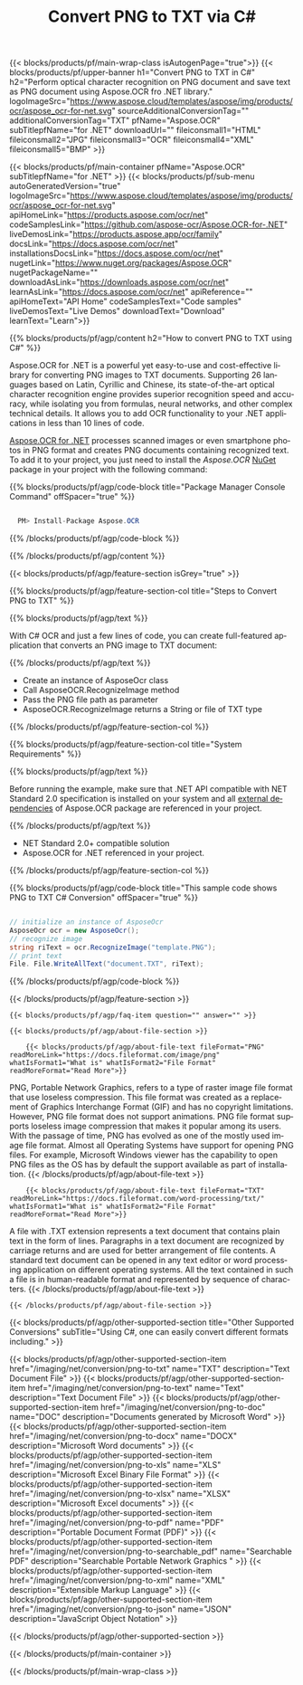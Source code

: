 ﻿---
title: Convert PNG to TXT via C# 
weight: 3920
url: /net/conversion/png-to-txt/ 
lang: en
langdirlevel: 2
locales: ja,it,ru,de,es,fr,nl,id,lt,pl,pt,vi,tr,ko
description: Sample code for PNG to TXT C# conversion. Use API example code for batch PNG files to TXT conversion within VB.NET, Asp.NET or any .NET based application.
---

{{< blocks/products/pf/main-wrap-class isAutogenPage="true">}}
{{< blocks/products/pf/upper-banner h1="Convert PNG to TXT in C#" h2="Perform optical character recognition on PNG document and save text as PNG document using Aspose.OCR fro .NET library." logoImageSrc="https://www.aspose.cloud/templates/aspose/img/products/ocr/aspose_ocr-for-net.svg" sourceAdditionalConversionTag="" additionalConversionTag="TXT" pfName="Aspose.OCR" subTitlepfName="for .NET" downloadUrl="" fileiconsmall1="HTML" fileiconsmall2="JPG" fileiconsmall3="OCR" fileiconsmall4="XML" fileiconsmall5="BMP" >}}


{{< blocks/products/pf/main-container pfName="Aspose.OCR" subTitlepfName="for .NET" >}}
{{< blocks/products/pf/sub-menu autoGeneratedVersion="true" logoImageSrc="https://www.aspose.cloud/templates/aspose/img/products/ocr/aspose_ocr-for-net.svg" apiHomeLink="https://products.aspose.com/ocr/net" codeSamplesLink="https://github.com/aspose-ocr/Aspose.OCR-for-.NET" liveDemosLink="https://products.aspose.app/ocr/family" docsLink="https://docs.aspose.com/ocr/net" installationsDocsLink="https://docs.aspose.com/ocr/net" nugetLink="https://www.nuget.org/packages/Aspose.OCR" nugetPackageName="" downloadAsLink="https://downloads.aspose.com/ocr/net" learnAsLink="https://docs.aspose.com/ocr/net" apiReference="" apiHomeText="API Home" codeSamplesText="Code samples" liveDemosText="Live Demos" downloadText="Download" learnText="Learn">}}

{{% blocks/products/pf/agp/content h2="How to convert PNG to TXT using C#" %}}

Aspose.OCR for .NET is a powerful yet easy-to-use and cost-effective library for converting PNG images to TXT documents. Supporting 26 languages based on Latin, Cyrillic and Chinese, its state-of-the-art optical character recognition engine provides superior recognition speed and accuracy, while isolating you from formulas, neural networks, and other complex technical details. It allows you to add OCR functionality to your .NET applications in less than 10 lines of code.

[Aspose.OCR for .NET](https://products.aspose.com/ocr/net) 
 processes scanned images or even smartphone photos in PNG format and creates PNG documents containing recognized text. To add it to your project, you just need to install the *Aspose.OCR* 
 [NuGet](https://www.nuget.org/packages/aspose.ocr) 
 package in your project with the following command:

{{% blocks/products/pf/agp/code-block title="Package Manager Console Command" offSpacer="true" %}}

```cs

  PM> Install-Package Aspose.OCR

```

{{% /blocks/products/pf/agp/code-block %}}

{{% /blocks/products/pf/agp/content %}}

{{< blocks/products/pf/agp/feature-section isGrey="true" >}}

{{% blocks/products/pf/agp/feature-section-col title="Steps to Convert PNG to TXT" %}}

{{% blocks/products/pf/agp/text %}}

With C# OCR and just a few lines of code, you can create full-featured application that converts an PNG image to TXT document:

{{% /blocks/products/pf/agp/text %}}

+ Create an instance of AsposeOcr class
+ Call AsposeOCR.RecognizeImage method
+ Pass the PNG file path as parameter
+ AsposeOCR.RecognizeImage returns a String or file of TXT type

{{% /blocks/products/pf/agp/feature-section-col %}}

{{% blocks/products/pf/agp/feature-section-col title="System Requirements" %}}

{{% blocks/products/pf/agp/text %}}

Before running the example, make sure that .NET API compatible with NET Standard 2.0 specification is installed on your system and all [external dependencies](https://docs.aspose.com/ocr/net/system-requirements/#external-dependencies) of Aspose.OCR package are referenced in your project.

{{% /blocks/products/pf/agp/text %}}

-  NET Standard 2.0+ compatible solution
-  Aspose.OCR for .NET referenced in your project.

{{% /blocks/products/pf/agp/feature-section-col %}}

{{% blocks/products/pf/agp/code-block title="This sample code shows PNG to TXT C# Conversion" offSpacer="true" %}}

```cs

// initialize an instance of AsposeOcr
AsposeOcr ocr = new AsposeOcr();
// recognize image
string riText = ocr.RecognizeImage("template.PNG");
// print text
File. File.WriteAllText("document.TXT", riText);

```

{{% /blocks/products/pf/agp/code-block %}}

{{< /blocks/products/pf/agp/feature-section >}}

    {{< blocks/products/pf/agp/faq-item question="" answer="" >}}

    {{< blocks/products/pf/agp/about-file-section >}}
       
        {{< blocks/products/pf/agp/about-file-text fileFormat="PNG" readMoreLink="https://docs.fileformat.com/image/png" whatIsFormat1="What is" whatIsFormat2="File Format" readMoreFormat="Read More">}}
PNG, Portable Network Graphics, refers to a type of raster image file format that use loseless compression. This file format was created as a replacement of Graphics Interchange Format (GIF) and has no copyright limitations. However, PNG file format does not support animations. PNG file format supports loseless image compression that makes it popular among its users. With the passage of time, PNG has evolved as one of the mostly used image file format. Almost all Operating Systems have support for opening PNG files. For example, Microsoft Windows viewer has the capability to open PNG files as the OS has by default the support available as part of installation.
        {{< /blocks/products/pf/agp/about-file-text >}}

        {{< blocks/products/pf/agp/about-file-text fileFormat="TXT" readMoreLink="https://docs.fileformat.com/word-processing/txt/" whatIsFormat1="What is" whatIsFormat2="File Format" readMoreFormat="Read More">}}
A file with .TXT extension represents a text document that contains plain text in the form of lines. Paragraphs in a text document are recognized by carriage returns and are used for better arrangement of file contents. A standard text document can be opened in any text editor or word processing application on different operating systems. All the text contained in such a file is in human-readable format and represented by sequence of characters.
        {{< /blocks/products/pf/agp/about-file-text >}}

    {{< /blocks/products/pf/agp/about-file-section >}}

<!-- aboutfile Ends -->

{{< blocks/products/pf/agp/other-supported-section title="Other Supported Conversions" subTitle="Using C#, one can easily convert different formats including." >}}

{{< blocks/products/pf/agp/other-supported-section-item href="/imaging/net/conversion/png-to-txt" name="TXT" description="Text Document File" >}}
{{< blocks/products/pf/agp/other-supported-section-item href="/imaging/net/conversion/png-to-text" name="Text" description="Text Document File" >}}
{{< blocks/products/pf/agp/other-supported-section-item href="/imaging/net/conversion/png-to-doc" name="DOC" description="Documents generated by Microsoft Word" >}}
{{< blocks/products/pf/agp/other-supported-section-item href="/imaging/net/conversion/png-to-docx" name="DOCX" description="Microsoft Word documents" >}}
{{< blocks/products/pf/agp/other-supported-section-item href="/imaging/net/conversion/png-to-xls" name="XLS" description="Microsoft Excel Binary File Format" >}}
{{< blocks/products/pf/agp/other-supported-section-item href="/imaging/net/conversion/png-to-xlsx" name="XLSX" description="Microsoft Excel documents" >}}
{{< blocks/products/pf/agp/other-supported-section-item href="/imaging/net/conversion/png-to-pdf" name="PDF" description="Portable Document Format (PDF)" >}}
{{< blocks/products/pf/agp/other-supported-section-item href="/imaging/net/conversion/png-to-searchable_pdf" name="Searchable PDF" description="Searchable Portable Network Graphics " >}}
{{< blocks/products/pf/agp/other-supported-section-item href="/imaging/net/conversion/png-to-xml" name="XML" description="Extensible Markup Language" >}}
{{< blocks/products/pf/agp/other-supported-section-item href="/imaging/net/conversion/png-to-json" name="JSON" description="JavaScript Object Notation" >}}

{{< /blocks/products/pf/agp/other-supported-section >}}

{{< /blocks/products/pf/main-container >}}
    
{{< /blocks/products/pf/main-wrap-class >}}

